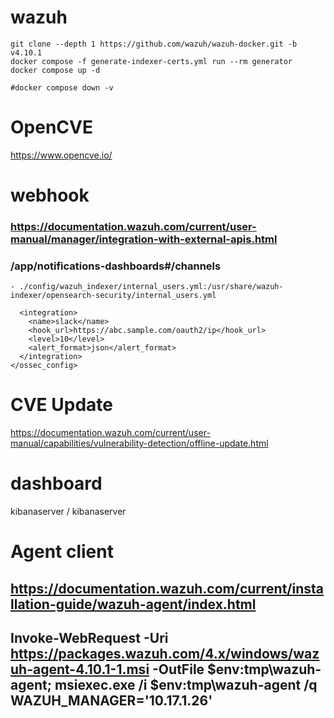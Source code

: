 # wazuh
```code
git clone --depth 1 https://github.com/wazuh/wazuh-docker.git -b v4.10.1
docker compose -f generate-indexer-certs.yml run --rm generator
docker compose up -d

#docker compose down -v
```
# OpenCVE
https://www.opencve.io/

# webhook 
### https://documentation.wazuh.com/current/user-manual/manager/integration-with-external-apis.html
### /app/notifications-dashboards#/channels
```code
- ./config/wazuh_indexer/internal_users.yml:/usr/share/wazuh-indexer/opensearch-security/internal_users.yml

  <integration>
    <name>slack</name>
    <hook_url>https://abc.sample.com/oauth2/ip</hook_url>
    <level>10</level>
    <alert_format>json</alert_format>
  </integration>
</ossec_config>
```

# CVE Update
https://documentation.wazuh.com/current/user-manual/capabilities/vulnerability-detection/offline-update.html

# dashboard
kibanaserver / kibanaserver

# Agent client
## https://documentation.wazuh.com/current/installation-guide/wazuh-agent/index.html
## Invoke-WebRequest -Uri https://packages.wazuh.com/4.x/windows/wazuh-agent-4.10.1-1.msi -OutFile $env:tmp\wazuh-agent; msiexec.exe /i $env:tmp\wazuh-agent /q WAZUH_MANAGER='10.17.1.26'
